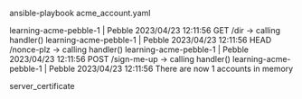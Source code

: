  ansible-playbook acme_account.yaml


learning-acme-pebble-1        | Pebble 2023/04/23 12:11:56 GET /dir -> calling handler()
learning-acme-pebble-1        | Pebble 2023/04/23 12:11:56 HEAD /nonce-plz -> calling handler()
learning-acme-pebble-1        | Pebble 2023/04/23 12:11:56 POST /sign-me-up -> calling handler()
learning-acme-pebble-1        | Pebble 2023/04/23 12:11:56 There are now 1 accounts in memory





server_certificate

